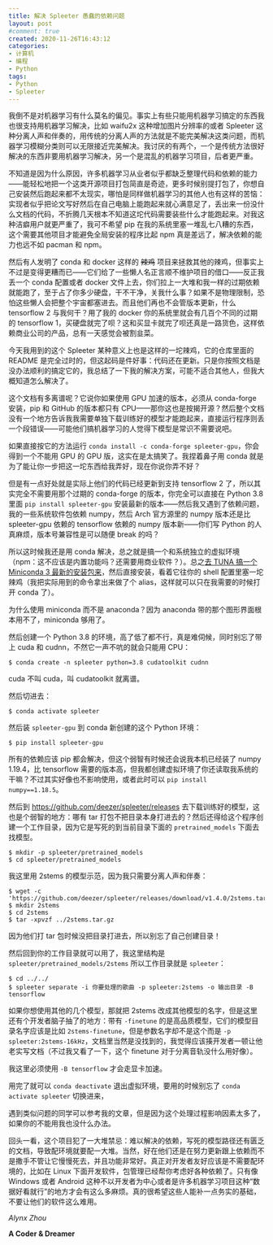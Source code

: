 ```yaml
---
title: 解决 Spleeter 愚蠢的依赖问题
layout: post
#comment: true
created: 2020-11-26T16:43:12
categories:
- 计算机
- 编程
- Python
tags:
- Python
- Spleeter
---
```

我倒不是对机器学习有什么莫名的偏见。事实上有些只能用机器学习搞定的东西我也很支持用机器学习解决，比如 waifu2x 这种增加图片分辨率的或者 Spleeter 这种分离人声和伴奏的，用传统的分离人声的方法就是不能完美解决这类问题，而机器学习模糊分类则可以无限接近完美解决。我讨厌的有两个，一个是传统方法很好解决的东西非要用机器学习解决，另一个是混乱的机器学习项目，后者更严重。

<!--more-->

不知道是因为什么原因，许多机器学习从业者似乎都缺乏整理代码和依赖的能力——能轻松地把一个这类开源项目打包简直是奇迹，更多时候别提打包了，你想自己安装然后跑起来都不太现实，哪怕是同样做机器学习的其他人也有这样的苦恼：实现者似乎把论文写好然后在自己电脑上能跑起来就心满意足了，丢出来一份没什么文档的代码，不折腾几天根本不知道这坨代码需要装些什么才能跑起来。对我这种洁癖用户就更严重了，我可不希望 pip 在我的系统里塞一堆乱七八糟的东西，这个需要其他项目才能避免全局安装的程序比起 npm 真是差远了，解决依赖的能力也远不如 pacman 和 npm。

然后有人发明了 conda 和 docker 这样的 ~~辣鸡~~ 项目来拯救其他的辣鸡，但事实上不过是变得更糟而已——它们给了一些懒人名正言顺不维护项目的借口——反正我丢一个 conda 配置或者 docker 文件上去，你们拉上一大堆和我一样的过期依赖就能跑了，至于占了你多少硬盘，干不干净，关我什么事？如果不是物理限制，恐怕这些懒人会把整个宇宙都塞进去。而且他们再也不会管版本更新，什么 tensorflow 2 与我何干？用了我的 docker 你的系统里就会有几百个不同的过期的 tensorflow 1，买硬盘就完了呗？这和买显卡就完了呗还真是一路货色，这样依赖商业公司的产品，总有一天感觉会被割韭菜。

今天我用到的这个 Spleeter 某种意义上也是这样的一坨辣鸡，它的仓库里面的 README 是完全过时的，但这起码是件好事：代码还在更新。只是你按照文档是没办法顺利的搞定它的，我总结了一下我的解决方案，可能不适合其他人，但我大概知道怎么解决了。

这个文档有多离谱呢？它说你如果使用 GPU 加速的版本，必须从 conda-forge 安装，pip 和 GitHub 的版本都只有 CPU——那你这也是按揭开源？然后整个文档没有一个地方告诉我我需要单独下载训练好的模型才能跑起来，直接运行程序则丢一个段错误——可能他们搞机器学习的人觉得下模型是常识不需要说吧。

如果直接按它的方法运行 `conda install -c conda-forge spleeter-gpu`，你会得到一个不能用 GPU 的 GPU 版，这实在是太搞笑了。我捏着鼻子用 conda 就是为了能让你一步把这一坨东西给我弄好，现在你说你弄不好？

但是有一点好处就是实际上他们的代码已经更新到支持 tensorflow 2 了，所以其实完全不需要用那个过期的 conda-forge 的版本，你完全可以直接在 Python 3.8 里面 `pip install spleeter-gpu` 安装最新的版本——然后我又遇到了依赖问题，我的一些系统软件包依赖 numpy，然后 Arch 官方源里的 numpy 版本还是比 spleeter-gpu 依赖的 tensorflow 依赖的 numpy 版本新——你们写 Python 的人真麻烦，版本号兼容性是可以随便 break 的吗？

所以这时候我还是用 conda 解决，总之就是搞一个和系统独立的虚拟环境（npm：这不应该是内置功能吗？还需要用商业软件？）。总之[去 TUNA 搞一个 Miniconda 3 最新的安装包来](https://mirrors.tuna.tsinghua.edu.cn/help/anaconda/)，然后直接安装，看着它往你的 shell 配置里塞一坨辣鸡（我把实际用到的命令拿出来做了个 alias，这样就可以只在我需要的时候打开 conda 了）。

为什么使用 miniconda 而不是 anaconda？因为 anaconda 带的那个图形界面根本用不了，miniconda 够用了。

然后创建一个 Python 3.8 的环境，高了低了都不行，真是难伺候，同时别忘了带上 cuda 和 cudnn，不然它一声不吭的就会只能用 CPU：

```
$ conda create -n spleeter python=3.8 cudatoolkit cudnn
```

cuda 不叫 cuda，叫 cudatoolkit 就离谱。

然后切进去：

```
$ conda activate spleeter
```

然后装 `spleeter-gpu` 到 conda 新创建的这个 Python 环境：

```
$ pip install spleeter-gpu
```

所有的依赖应该 pip 都会解决，但这个弱智有时候还会说我本机已经装了 numpy 1.19.4，比 tensorflow 需要的版本高，但我都创建虚拟环境了你还读取我系统的干嘛？不过其实好像也不影响使用，或者此时可以 `pip install numpy==1.18.5`。

然后到 <https://github.com/deezer/spleeter/releases> 去下载训练好的模型，这也是个弱智的地方：哪有 tar 打包不把目录本身打进去的？然后还得给这个程序创建一个工作目录，因为它是写死的到当前目录下面的 `pretrained_models` 下面去找模型。

```
$ mkdir -p spleeter/pretrained_models
$ cd spleeter/pretrained_models
```

我这里用 2stems 的模型示范，因为我只需要分离人声和伴奏：

```
$ wget -c 'https://github.com/deezer/spleeter/releases/download/v1.4.0/2stems.tar.gz'
$ mkdir 2stems
$ cd 2stems
$ tar -xpvzf ../2stems.tar.gz
```

因为他们打 tar 包时候没把目录打进去，所以别忘了自己创建目录！

然后回到你的工作目录就可以用了，我这里结构是 `spleeter/pretrained_models/2stems` 所以工作目录就是 `spleeter`：

```
$ cd ../../
$ spleeter separate -i 你要处理的歌曲 -p spleeter:2stems -o 输出目录 -B tensorflow
```

如果你想使用其他的几个模型，那就把 2stems 改成其他模型的名字，但是这里还有个开发者脑子抽了的地方：带有 `-finetune` 的是高品质模型，它们的模型目录名字应该是比如 `2stems-finetune`，但是参数名字却不是这个而是 `-p spleeter:2stems-16kHz`，文档里当然是没找到的，我觉得应该揍开发者一顿让他老实写文档（不过我又看了一下，这个 finetune 对于分离音轨没什么用好像）。

我这里必须使用 `-B tensorflow` 才会走显卡加速。

用完了就可以 `conda deactivate` 退出虚拟环境，要用的时候别忘了 `conda activate spleeter` 切换进来，

遇到类似问题的同学可以参考我的文章，但是因为这个处理过程影响因素太多了，如果你的不能用我也没什么办法。

回头一看，这个项目犯了一大堆禁忌：难以解决的依赖，写死的模型路径还有匮乏的文档，导致配环境就要配一大堆。当然，好在他们还是在努力更新跟上依赖而不是撒手不管让它慢慢死去，并且功能非常好。真正对开发者友好应该是不需要配环境的，比如在 Linux 下面开发软件，包管理已经帮你考虑好各种依赖了。只有像 Windows 或者 Android 这种不以开发者为中心或者是许多机器学习项目这种“数据好看就行”的地方才会有这么多麻烦。真的很希望这些人能补一点务实的基础，不要让他们的软件这么难用。

*Alynx Zhou*

**A Coder & Dreamer**
